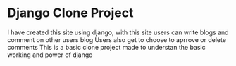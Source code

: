 # Django Clone Project
I have created this site using django,
with this site users can write blogs and comment on other users blog
Users also get to choose to aprrove or delete comments
This is a basic clone project made to understan the basic working and power of django
